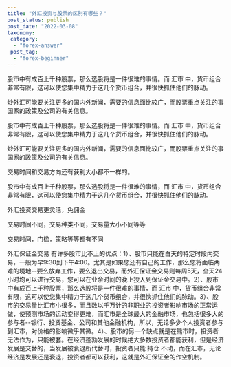 ```yaml
---
title: "外汇投资与股票的区别有哪些？"
post_status: publish
post_date: "2022-03-08"
taxonomy:
 category: 
  - "forex-answer"
 post_tag: 
  - "forex-beginner"
---
```


股市中有成百上千种股票，那么选股将是一件很难的事情。而 汇市 中，货币组合非常有限，这可以使您集中精力于这几个货币组合，并很快抓住他们的脉动。

炒外汇可能要关注更多的国内外新闻，需要的信息面比较广，而股票重点关注的事国家的政策及公司的有关信息。

股市中有成百上千种股票，那么选股将是一件很难的事情。而 汇市 中，货币组合非常有限，这可以使您集中精力于这几个货币组合，并很快抓住他们的脉动。

炒外汇可能要关注更多的国内外新闻，需要的信息面比较广，而股票重点关注的事国家的政策及公司的有关信息。

交易时间和交易方向还有获利大小都不一样的。

股市中有成百上千种股票，那么选股将是一件很难的事情，而 汇市 中，货币组合非常有限，这可以使您集中精力于这几个货币组合，并很快抓住他们的脉动。

外汇投资交易更灵活，免佣金

交易时间不同，交易种类不同，交易量大小不同等等

交易时间，门槛，策略等等都有不同

外汇保证金交易 有许多股市比不上的优点：1）、股市只能在白天的特定时段内交易，一般为早9:30到下午4:00。尤其是如果您还有自己的工作，那么您将面临两难的境地--要么放弃工作，要么退出交易，而外汇保证金交易则每周5天，全天24小时均可以进行交易，您可以在业余时间的晚上投入到保证金交易中。2）、股市中有成百上千种股票，那么选股将是一件很难的事情，而 汇市 中，货币组合非常有限，这可以使您集中精力于这几个货币组合，并很快抓住他们的脉动。3）、股市的交易量比汇市小很多，而且数以千万计的非职业的投资者影响市场的正常运做，使预测市场的运动变得更难，而汇市是全球最大的金融市场，也包括很多大的参与者--银行、投资基金、公司和其他金融机构，所以，无论多少个人投资者参与到汇市，对价格的影响微乎其微。4）、股市的另一个缺点就是在熊市时，投资者无法作为，只能被套。在经济蓬勃发展的时候绝大多数投资者都能获利，但是经济发展是交替的，当发展被衰退所代替时，投资者只能 持仓 不动，而在汇市，无论经济是发展还是衰退，投资者都可以获利，这就是外汇保证金的作空机制。
